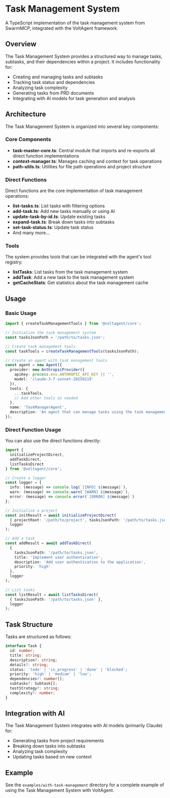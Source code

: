 # Task Management System

A TypeScript implementation of the task management system from SwarmMCP, integrated with the VoltAgent framework.

## Overview

The Task Management System provides a structured way to manage tasks, subtasks, and their dependencies within a project. It includes functionality for:

- Creating and managing tasks and subtasks
- Tracking task status and dependencies
- Analyzing task complexity
- Generating tasks from PRD documents
- Integrating with AI models for task generation and analysis

## Architecture

The Task Management System is organized into several key components:

### Core Components

- **task-master-core.ts**: Central module that imports and re-exports all direct function implementations
- **context-manager.ts**: Manages caching and context for task operations
- **path-utils.ts**: Utilities for file path operations and project structure

### Direct Functions

Direct functions are the core implementation of task management operations:

- **list-tasks.ts**: List tasks with filtering options
- **add-task.ts**: Add new tasks manually or using AI
- **update-task-by-id.ts**: Update existing tasks
- **expand-task.ts**: Break down tasks into subtasks
- **set-task-status.ts**: Update task status
- And many more...

### Tools

The system provides tools that can be integrated with the agent's tool registry:

- **listTasks**: List tasks from the task management system
- **addTask**: Add a new task to the task management system
- **getCacheStats**: Get statistics about the task management cache

## Usage

### Basic Usage

```typescript
import { createTaskManagementTools } from '@voltagent/core';

// Initialize the task management system
const tasksJsonPath = '/path/to/tasks.json';

// Create task management tools
const taskTools = createTaskManagementTools(tasksJsonPath);

// Create an agent with task management tools
const agent = new Agent({
  provider: new AnthropicProvider({
    apiKey: process.env.ANTHROPIC_API_KEY || '',
    model: 'claude-3-7-sonnet-20250219'
  }),
  tools: {
    ...taskTools,
    // Add other tools as needed
  },
  name: 'TaskManagerAgent',
  description: 'An agent that can manage tasks using the task management system'
});
```

### Direct Function Usage

You can also use the direct functions directly:

```typescript
import { 
  initializeProjectDirect, 
  addTaskDirect, 
  listTasksDirect 
} from '@voltagent/core';

// Create a logger
const logger = {
  info: (message) => console.log(`[INFO] ${message}`),
  warn: (message) => console.warn(`[WARN] ${message}`),
  error: (message) => console.error(`[ERROR] ${message}`)
};

// Initialize a project
const initResult = await initializeProjectDirect(
  { projectRoot: '/path/to/project', tasksJsonPath: '/path/to/tasks.json' },
  logger
);

// Add a task
const addResult = await addTaskDirect(
  {
    tasksJsonPath: '/path/to/tasks.json',
    title: 'Implement user authentication',
    description: 'Add user authentication to the application',
    priority: 'high'
  },
  logger
);

// List tasks
const listResult = await listTasksDirect(
  { tasksJsonPath: '/path/to/tasks.json' },
  logger
);
```

## Task Structure

Tasks are structured as follows:

```typescript
interface Task {
  id: number;
  title: string;
  description?: string;
  details?: string;
  status: 'todo' | 'in_progress' | 'done' | 'blocked';
  priority: 'high' | 'medium' | 'low';
  dependencies?: number[];
  subtasks?: Subtask[];
  testStrategy?: string;
  complexity?: number;
}
```

## Integration with AI

The Task Management System integrates with AI models (primarily Claude) for:

- Generating tasks from project requirements
- Breaking down tasks into subtasks
- Analyzing task complexity
- Updating tasks based on new context

## Example

See the `examples/with-task-management` directory for a complete example of using the Task Management System with VoltAgent.

